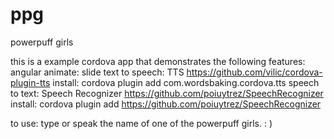 # ppg
powerpuff girls

this is a example cordova app that demonstrates the following features:
  angular animate: slide
  text to speech: TTS  https://github.com/vilic/cordova-plugin-tts
    install: cordova plugin add com.wordsbaking.cordova.tts 
  speech to text: Speech Recognizer   https://github.com/poiuytrez/SpeechRecognizer
    install: cordova plugin add https://github.com/poiuytrez/SpeechRecognizer

to use: type or speak the name of one of the powerpuff girls.  : )
